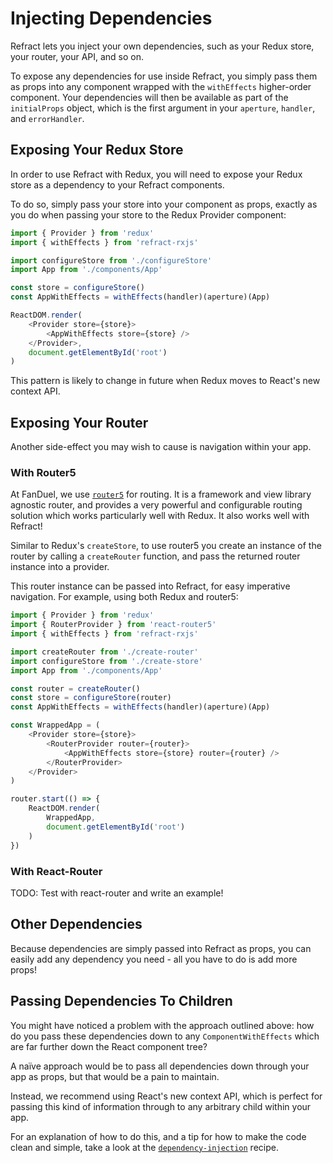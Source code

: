 # Injecting Dependencies

Refract lets you inject your own dependencies, such as your Redux store, your router, your API, and so on.

To expose any dependencies for use inside Refract, you simply pass them as props into any component wrapped with the `withEffects` higher-order component. Your dependencies will then be available as part of the `initialProps` object, which is the first argument in your `aperture`, `handler`, and `errorHandler`.

## Exposing Your Redux Store

In order to use Refract with Redux, you will need to expose your Redux store as a dependency to your Refract components.

To do so, simply pass your store into your component as props, exactly as you do when passing your store to the Redux Provider component:

```js
import { Provider } from 'redux'
import { withEffects } from 'refract-rxjs'

import configureStore from './configureStore'
import App from './components/App'

const store = configureStore()
const AppWithEffects = withEffects(handler)(aperture)(App)

ReactDOM.render(
    <Provider store={store}>
        <AppWithEffects store={store} />
    </Provider>,
    document.getElementById('root')
)
```

This pattern is likely to change in future when Redux moves to React's new context API.

## Exposing Your Router

Another side-effect you may wish to cause is navigation within your app.

### With Router5

At FanDuel, we use [`router5`](https://router5.js.org/) for routing. It is a framework and view library agnostic router, and provides a very powerful and configurable routing solution which works particularly well with Redux. It also works well with Refract!

Similar to Redux's `createStore`, to use router5 you create an instance of the router by calling a `createRouter` function, and pass the returned router instance into a provider.

This router instance can be passed into Refract, for easy imperative navigation. For example, using both Redux and router5:

```js
import { Provider } from 'redux'
import { RouterProvider } from 'react-router5'
import { withEffects } from 'refract-rxjs'

import createRouter from './create-router'
import configureStore from './create-store'
import App from './components/App'

const router = createRouter()
const store = configureStore(router)
const AppWithEffects = withEffects(handler)(aperture)(App)

const WrappedApp = (
    <Provider store={store}>
        <RouterProvider router={router}>
            <AppWithEffects store={store} router={router} />
        </RouterProvider>
    </Provider>
)

router.start(() => {
    ReactDOM.render(
        WrappedApp,
        document.getElementById('root')
    )
})
```

### With React-Router

TODO: Test with react-router and write an example!

## Other Dependencies

Because dependencies are simply passed into Refract as props, you can easily add any dependency you need - all you have to do is add more props!

## Passing Dependencies To Children

You might have noticed a problem with the approach outlined above: how do you pass these dependencies down to any `ComponentWithEffects` which are far further down the React component tree?

A naïve approach would be to pass all dependencies down through your app as props, but that would be a pain to maintain.

Instead, we recommend using React's new context API, which is perfect for passing this kind of information through to any arbitrary child within your app.

For an explanation of how to do this, and a tip for how to make the code clean and simple, take a look at the [`dependency-injection`](../recipes/dependency-injection.md) recipe.
